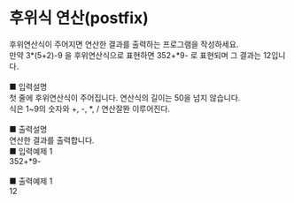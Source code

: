 # 후위식 연산(postfix)
후위연산식이 주어지면 연산한 결과를 출력하는 프로그램을 작성하세요.<br>
만약 3*(5+2)-9 을 후위연산식으로 표현하면 352+*9- 로 표현되며 그 결과는 12입니다.<br>
<br>
■ 입력설명<br>
첫 줄에 후위연산식이 주어집니다. 연산식의 길이는 50을 넘지 않습니다.<br>
식은 1~9의 숫자와 +, -, *, / 연산잘뫈 이루어진다.<br>
<br>
■ 출력설명<br>
연산한 결과를 출력합니다.<br>
■ 입력예제 1<br>
352+*9-<br>
<br>
■ 출력예제 1<br>
12